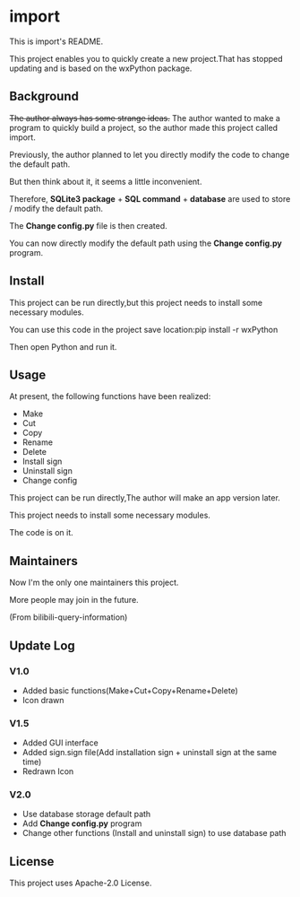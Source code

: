 # import

This is import's README.

This project enables you to quickly create a new project.That has stopped updating and is based on the wxPython package.

## Background

~~The author always has some strange ideas.~~ The author wanted to make a program to quickly build a project, so the author made this project called import.

Previously, the author planned to let you directly modify the code to change the default path.

But then think about it, it seems a little inconvenient.

Therefore, **SQLite3 package** + **SQL command** + **database** are used to store / modify the default path.

The **Change config.py** file is then created.

You can now directly modify the default path using the **Change config.py** program.

## Install

This project can be run directly,but this project needs to install some necessary modules.

You can use this code in the project save location:pip install -r wxPython

Then open Python and run it.

## Usage

At present, the following functions have been realized:

- Make
- Cut
- Copy
- Rename
- Delete
- Install sign
- Uninstall sign
- Change config

This project can be run directly,The author will make an app version later.

This project needs to install some necessary modules.

The code is on it.

## Maintainers

Now I'm the only one maintainers this project.

More people may join in the future.

(From bilibili-query-information)

## Update Log

### V1.0
- Added basic functions(Make+Cut+Copy+Rename+Delete)
- Icon drawn
### V1.5
- Added GUI interface
- Added sign.sign file(Add installation sign + uninstall sign at the same time)
- Redrawn Icon
### V2.0
- Use database storage default path
- Add **Change config.py** program
- Change other functions (Install and uninstall sign) to use database path

## License

This project uses Apache-2.0 License.
